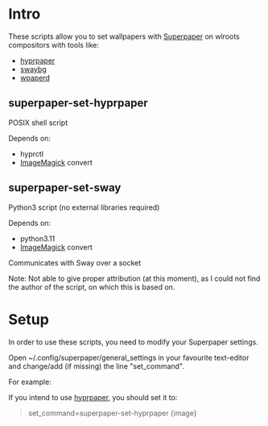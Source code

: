 # Intro

These scripts allow you to set wallpapers with [Superpaper](https://github.com/hhannine/superpaper) on wlroots compositors with tools like:

- [hyprpaper](https://github.com/hyprwm/hyprpaper)
- [swaybg](https://github.com/swaywm/swaybg)
- [wpaperd](https://github.com/danyspin97/wpaperd)

## superpaper-set-hyprpaper

POSIX shell script

Depends on:
- hyprctl
- [ImageMagick](https://imagemagick.org/script/convert.php) convert

## superpaper-set-sway

Python3 script (no external libraries required)

Depends on:
- python3.11 
- [ImageMagick](https://imagemagick.org/script/convert.php) convert

Communicates with Sway over a socket

Note: Not able to give proper attribution (at this moment),
as I could not find the author of the script, on which this is based on.

# Setup

In order to use these scripts, you need to modify your Superpaper settings.

Open ~/.config/superpaper/general_settings in your favourite text-editor
and change/аdd (if missing) the line "set_command".

For example:

If you intend to use [hyprpaper](https://github.com/hyprwm/hyprpaper), you should set it to:

> set_command=superpaper-set-hyprpaper {image}
